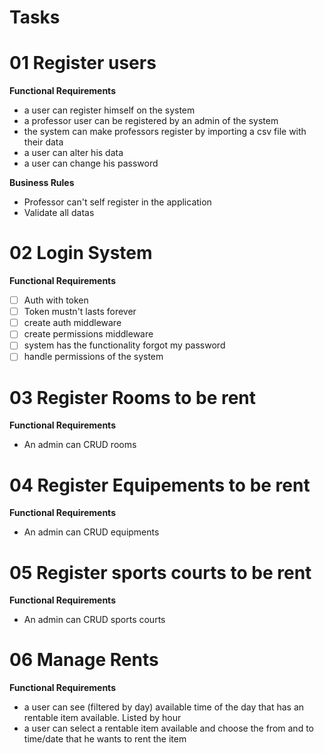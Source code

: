 # Tasks 

# 01 Register users

**Functional Requirements**
- a user can register himself on the system
- a professor user can be registered by an admin of the system
- the system can make professors register by importing a csv file with their data
- a user can alter his data
- a user can change his password


**Business Rules**

- Professor can't self register in the application
- Validate all datas

# 02 Login System

**Functional Requirements**
- [ ] Auth with token
- [ ] Token mustn't lasts forever
- [ ] create auth middleware
- [ ] create permissions middleware
- [ ] system has the functionality forgot my password
- [ ] handle permissions of the system

# 03 Register Rooms to be rent

**Functional Requirements**
- An admin can CRUD rooms

# 04 Register Equipements to be rent

**Functional Requirements**
- An admin can CRUD equipments

# 05 Register sports courts to be rent

**Functional Requirements**
- An admin can CRUD sports courts

# 06 Manage Rents

**Functional Requirements**
- a user can see (filtered by day) available time of the day that has an rentable item available. Listed by hour
- a user can select a rentable item available and choose the from and to time/date that he wants to rent the item  